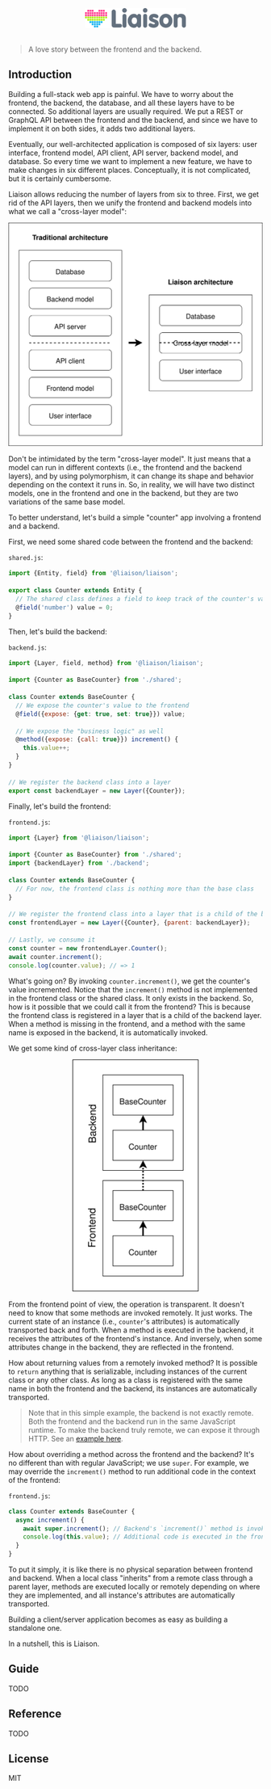 <p align="center">
	<img src="assets/liaison-logo.svg" width="200" alt="Liaison">
	<br>
	<br>
</p>

> A love story between the frontend and the backend.

## Introduction

Building a full-stack web app is painful. We have to worry about the frontend, the backend, the database, and all these layers have to be connected. So additional layers are usually required. We put a REST or GraphQL API between the frontend and the backend, and since we have to implement it on both sides, it adds two additional layers.

Eventually, our well-architected application is composed of six layers: user interface, frontend model, API client, API server, backend model, and database. So every time we want to implement a new feature, we have to make changes in six different places. Conceptually, it is not complicated, but it is certainly cumbersome.

Liaison allows reducing the number of layers from six to three. First, we get rid of the API layers, then we unify the frontend and backend models into what we call a "cross-layer model":

<p align="center">
	<img src="assets/traditional-vs-liaison-architecture.svg" width="600" alt="Traditional vs liaison architecture">
</p>

Don't be intimidated by the term "cross-layer model". It just means that a model can run in different contexts (i.e., the frontend and the backend layers), and by using polymorphism, it can change its shape and behavior depending on the context it runs in. So, in reality, we will have two distinct models, one in the frontend and one in the backend, but they are two variations of the same base model.

To better understand, let's build a simple "counter" app involving a frontend and a backend.

First, we need some shared code between the frontend and the backend:

`shared.js`:

```js
import {Entity, field} from '@liaison/liaison';

export class Counter extends Entity {
  // The shared class defines a field to keep track of the counter's value
  @field('number') value = 0;
}
```

Then, let's build the backend:

`backend.js`:

```js
import {Layer, field, method} from '@liaison/liaison';

import {Counter as BaseCounter} from './shared';

class Counter extends BaseCounter {
  // We expose the counter's value to the frontend
  @field({expose: {get: true, set: true}}) value;

  // We expose the "business logic" as well
  @method({expose: {call: true}}) increment() {
    this.value++;
  }
}

// We register the backend class into a layer
export const backendLayer = new Layer({Counter});
```

Finally, let's build the frontend:

`frontend.js`:

```js
import {Layer} from '@liaison/liaison';

import {Counter as BaseCounter} from './shared';
import {backendLayer} from './backend';

class Counter extends BaseCounter {
  // For now, the frontend class is nothing more than the base class
}

// We register the frontend class into a layer that is a child of the backend
const frontendLayer = new Layer({Counter}, {parent: backendLayer});

// Lastly, we consume it
const counter = new frontendLayer.Counter();
await counter.increment();
console.log(counter.value); // => 1
```

What's going on? By invoking `counter.increment()`, we get the counter's value incremented. Notice that the `increment()` method is not implemented in the frontend class or the shared class. It only exists in the backend. So, how is it possible that we could call it from the frontend? This is because the frontend class is registered in a layer that is a child of the backend layer. When a method is missing in the frontend, and a method with the same name is exposed in the backend, it is automatically invoked.

We get some kind of cross-layer class inheritance:

<p align="center">
	<img src="assets/cross-layer-class-inheritance.svg" width="250" alt="Cross-layer class inheritance">
</p>

From the frontend point of view, the operation is transparent. It doesn't need to know that some methods are invoked remotely. It just works. The current state of an instance (i.e., `counter`'s attributes) is automatically transported back and forth. When a method is executed in the backend, it receives the attributes of the frontend's instance. And inversely, when some attributes change in the backend, they are reflected in the frontend.

How about returning values from a remotely invoked method? It is possible to `return` anything that is serializable, including instances of the current class or any other class. As long as a class is registered with the same name in both the frontend and the backend, its instances are automatically transported.

> Note that in this simple example, the backend is not exactly remote. Both the frontend and the backend run in the same JavaScript runtime. To make the backend truly remote, we can expose it through HTTP. See an [example here](examples/counter-via-http).

How about overriding a method across the frontend and the backend? It's no different than with regular JavaScript; we use `super`. For example, we may override the `increment()` method to run additional code in the context of the frontend:

`frontend.js`:

```js
class Counter extends BaseCounter {
  async increment() {
    await super.increment(); // Backend's `increment()` method is invoked
    console.log(this.value); // Additional code is executed in the frontend
  }
}
```

To put it simply, it is like there is no physical separation between frontend and backend. When a local class "inherits" from a remote class through a parent layer, methods are executed locally or remotely depending on where they are implemented, and all instance's attributes are automatically transported.

Building a client/server application becomes as easy as building a standalone one.

In a nutshell, this is Liaison.

## Guide

TODO

## Reference

TODO

## License

MIT
